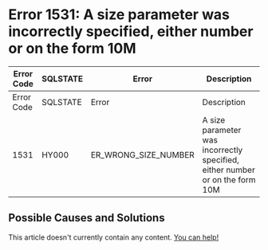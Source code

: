 
# Error 1531: A size parameter was incorrectly specified, either number or on the form 10M


| Error Code | SQLSTATE | Error | Description |
| --- | --- | --- | --- |
| Error Code | SQLSTATE | Error | Description |
| 1531 | HY000 | ER_WRONG_SIZE_NUMBER | A size parameter was incorrectly specified, either number or on the form 10M |




## Possible Causes and Solutions


This article doesn't currently contain any content. [You can help!](/kb/en/writing-and-editing-knowledge-base-articles/)

